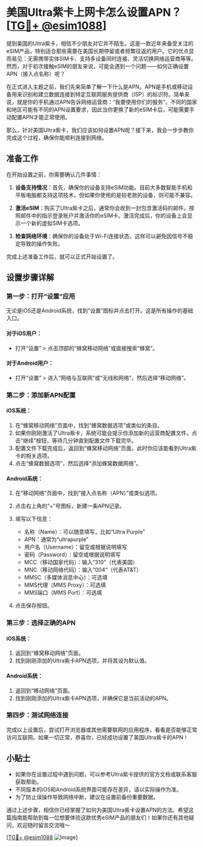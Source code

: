 # 美国Ultra紫卡上网卡怎么设置APN？[[TG💪+ @esim1088](https://t.me/s/esim1088)]

提到美国的Ultra紫卡，相信不少朋友对它并不陌生。这是一款近年来备受关注的eSIM产品，特别适合那些需要在美国长期停留或者频繁往返的用户。它的优点显而易见：无需携带实体SIM卡、支持多设备同时连接、灵活切换网络运营商等等。然而，对于初次接触eSIM的朋友来说，可能会遇到一个问题——如何正确设置APN（接入点名称）呢？

在正式进入主题之前，我们先来简单了解一下什么是APN。APN是手机或移动设备用来识别和建立数据连接到特定互联网服务提供商（ISP）的标识符。简单来说，就是你的手机通过APN告诉网络运营商：“我要使用你们的服务”。不同的国家和地区可能有不同的APN设置要求，因此当你更换了新的eSIM卡后，可能需要手动配置APN才能正常使用。

那么，针对美国Ultra紫卡，我们应该如何设置APN呢？接下来，我会一步步教你完成这个过程，确保你能顺利连接到网络。

## 准备工作

在开始设置之前，你需要确认几件事情：

1. **设备支持情况**：首先，确保你的设备支持eSIM功能。目前大多数智能手机和平板电脑都支持这项技术，但如果你使用的是较老款的设备，则可能不兼容。
   
2. **激活eSIM**：购买了Ultra紫卡之后，通常你会收到一封包含激活码的邮件。按照邮件中的指示登录账户并激活你的eSIM卡。激活完成后，你的设备上会显示一个新的虚拟SIM卡选项。

3. **检查网络环境**：确保你的设备处于Wi-Fi连接状态，这样可以避免因信号不稳定导致的操作失败。

完成上述准备工作后，就可以正式开始设置了。

## 设置步骤详解

### 第一步：打开“设置”应用

无论是iOS还是Android系统，找到“设置”图标并点击打开。这是所有操作的基础入口。

#### 对于iOS用户：
- 打开“设置” > 点击顶部的“蜂窝移动网络”或直接搜索“蜂窝”。
  
#### 对于Android用户：
- 打开“设置” > 进入“网络与互联网”或“无线和网络”，然后选择“移动网络”。

### 第二步：添加新APN配置

#### iOS系统：
1. 在“蜂窝移动网络”页面中，找到“蜂窝数据选项”或类似的条目。
2. 如果你刚刚激活了Ultra紫卡，系统可能会提示你添加新的运营商配置文件。点击“继续”按钮，等待几分钟直到配置文件下载完毕。
3. 配置文件下载完成后，返回到“蜂窝移动网络”页面，此时你应该能看到Ultra紫卡的相关选项。
4. 点击“蜂窝数据选项”，然后选择“添加蜂窝数据网络”。

#### Android系统：
1. 在“移动网络”页面中，找到“接入点名称（APN）”或类似选项。
2. 点击右上角的“+”号图标，新建一条APN记录。
3. 填写以下信息：
   - 名称（Name）：可以随意填写，比如“Ultra Purple”
   - APN：通常为“ultrapurple”
   - 用户名（Username）：留空或根据说明填写
   - 密码（Password）：留空或根据说明填写
   - MCC（移动国家代码）：输入“310”（代表美国）
   - MNC（移动网络代码）：输入“004”（代表AT&T）
   - MMSC（多媒体消息中心）：可选填
   - MMS代理（MMS Proxy）：可选填
   - MMS端口（MMS Port）：可选填

4. 点击保存按钮。

### 第三步：选择正确的APN

#### iOS系统：
1. 返回到“蜂窝移动网络”页面。
2. 找到刚刚添加的Ultra紫卡APN选项，并将其设为默认值。

#### Android系统：
1. 返回到“移动网络”页面。
2. 找到刚刚添加的Ultra紫卡APN选项，并确保它是当前活动的APN。

### 第四步：测试网络连接

完成以上设置后，尝试打开浏览器或其他需要联网的应用程序，看看是否能够正常访问互联网。如果一切正常，恭喜你，已经成功设置了美国Ultra紫卡的APN！

## 小贴士

- 如果你在设置过程中遇到问题，可以参考Ultra紫卡提供的官方文档或联系客服获取帮助。
- 不同版本的iOS和Android系统界面可能存在差异，请以实际操作为准。
- 为了防止误操作导致网络中断，建议在设置前备份重要数据。

通过上述步骤，相信你已经掌握了如何为美国Ultra紫卡设置APN的方法。希望这篇指南能帮助到每一位想要体验这款优秀eSIM产品的朋友们！如果你还有其他疑问，欢迎随时留言交流哦～

[[TG💪+ @esim1088](https://t.me/s/esim1088) ![Image](https://i.postimg.cc/4NQfJmqS/Snipaste-2025-05-13-00-14-12.png)]